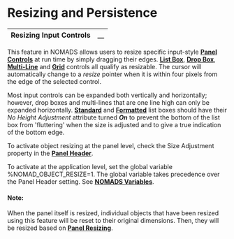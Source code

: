 # Resizing and Persistence 

**Resizing Input Controls** |  **__**  
---|---  
  
This feature in NOMADS allows users to resize specific input-style **[Panel Controls](../../Creating%20Panel%20Controls)** at run time by simply dragging their edges. **[List Box](../../Creating%20Panel%20Controls/List%20Box%20Controls)**, **[Drop Box](../../Creating%20Panel%20Controls/Drop%20Box%20Control)**, **[Multi-Line](../../Creating%20Panel%20Controls/Multi-Line%20Control)** and **[Grid](../../Creating%20Panel%20Controls/Grid%20Control)** controls all qualify as resizable. The cursor will automatically change to a _resize_ pointer when it is within four pixels from the edge of the selected control.

Most input controls can be expanded both vertically and horizontally; however, drop boxes and multi-lines that are one line high can only be expanded horizontally. **[Standard](../../Creating%20Panel%20Controls/List%20Box%20Controls/List%20Box%20Type.md)** and **[Formatted](../../Creating%20Panel%20Controls/List%20Box%20Controls/List%20Box%20Type.md)** list boxes should have their _No Height Adjustment_ attribute turned **_On_** to prevent the bottom of the list box from 'fluttering' when the size is adjusted and to give a true indication of the bottom edge.

To activate object resizing at the panel level, check the Size Adjustment property in the **[Panel Header](../Panel%20Header/Overview.md)**.

To activate at the application level, set the global variable %NOMAD_OBJECT_RESIZE=1. The global variable takes precedence over the Panel Header setting. See **[NOMADS Variables](../../Appendix/NOMADS%20Variables/Overview.htm#objectresize)**.

#### **Note:**  
When the panel itself is resized, individual objects that have been resized using this feature will be reset to their original dimensions. Then, they will be resized based on **[Panel Resizing](Panel%20Resizing.md)**.
